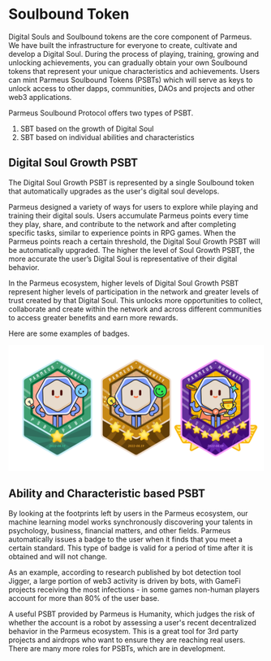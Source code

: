 # Soulbound Token

Digital Souls and Soulbound tokens are the core component of Parmeus. We have built the infrastructure for everyone  to create, cultivate and develop a Digital Soul. During the process of playing, training, growing and unlocking achievements, you can gradually obtain your own Soulbound tokens that represent your unique characteristics and achievements. Users can mint Parmeus Soulbound Tokens (PSBTs) which will serve as keys to unlock access to other dapps, communities, DAOs and projects and other web3 applications.

Parmeus Soulbound Protocol offers two types of PSBT.

1. SBT based on the growth of Digital Soul
2. SBT based on individual abilities and characteristics

## Digital Soul Growth PSBT

The Digital Soul Growth PSBT is represented by a single Soulbound token that automatically upgrades as the user's digital soul develops.

Parmeus designed a variety of ways for users to explore while playing and training their digital souls. Users accumulate Parmeus points every time they play, share, and contribute to the network and after completing specific tasks, similar to experience points in RPG games. When the Parmeus points reach a certain threshold, the Digital Soul Growth PSBT will be automatically upgraded. The higher the level of Soul Growth PSBT, the more accurate the user’s Digital Soul is representative of their digital behavior. 

In the Parmeus ecosystem, higher levels of Digital Soul Growth PSBT represent higher levels of participation in the network and greater levels of trust created by that Digital Soul. This unlocks more opportunities to collect, collaborate and create within the network and across different communities to access greater benefits and earn more rewards.

Here are some examples of badges.

![Digital Soul Growth Badges](imgs/sbt-badges.png)

## Ability and Characteristic based PSBT

By looking at the footprints left by users in the Parmeus ecosystem, our machine learning model works synchronously discovering your talents in psychology, business, financial matters, and other fields. Parmeus automatically issues a badge to the user when it finds that you meet a certain standard. This type of badge is valid for a period of time after it is obtained and will not change.

As an example, according to research published by bot detection tool Jigger, a large portion of web3 activity is driven by bots, with GameFi projects receiving the most infections - in some games non-human players account for more than 80% of the user base.

A useful PSBT provided by Parmeus is Humanity, which judges the risk of whether the account is a robot by assessing a user's recent decentralized behavior in the Parmeus ecosystem. This is a great tool for 3rd party projects and airdrops who want to ensure they are reaching real users.
There are many more roles for PSBTs, which are in development.
